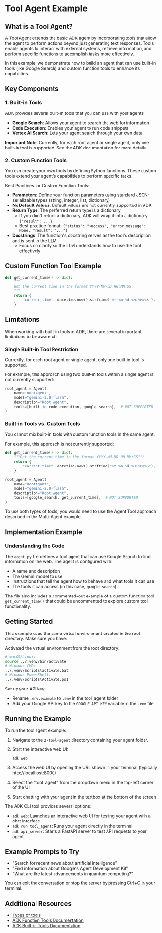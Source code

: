 # Tool Agent Example

## What is a Tool Agent?
A Tool Agent extends the basic ADK agent by incorporating tools that allow the agent to perform actions beyond just generating text responses. Tools enable agents to interact with external systems, retrieve information, and perform specific functions to accomplish tasks more effectively.

In this example, we demonstrate how to build an agent that can use built-in tools (like Google Search) and custom function tools to enhance its capabilities.

## Key Components

### 1. Built-in Tools
ADK provides several built-in tools that you can use with your agents:

- **Google Search**: Allows your agent to search the web for information
- **Code Execution**: Enables your agent to run code snippets
- **Vertex AI Search**: Lets your agent search through your own data

**Important Note**: Currently, for each root agent or single agent, only one built-in tool is supported. See the ADK documentation for more details.

### 2. Custom Function Tools
You can create your own tools by defining Python functions. These custom tools extend your agent's capabilities to perform specific tasks.

Best Practices for Custom Function Tools:
- **Parameters**: Define your function parameters using standard JSON-serializable types (string, integer, list, dictionary)
- **No Default Values**: Default values are not currently supported in ADK
- **Return Type**: The preferred return type is a dictionary
  - If you don't return a dictionary, ADK will wrap it into a dictionary `{"result": ...}`
  - Best practice format: `{"status": "success", "error_message": None, "result": "..."}`
- **Docstrings**: The function's docstring serves as the tool's description and is sent to the LLM
  - Focus on clarity so the LLM understands how to use the tool effectively

## Custom Function Tool Example

```python
def get_current_time() -> dict:
    """
    Get the current time in the format YYYY-MM-DD HH:MM:SS
    """
    return {
        "current_time": datetime.now().strftime("%Y-%m-%d %H:%M:%S"),
    }
```

## Limitations
When working with built-in tools in ADK, there are several important limitations to be aware of:

### Single Built-in Tool Restriction
Currently, for each root agent or single agent, only one built-in tool is supported.

For example, this approach using two built-in tools within a single agent is not currently supported:

```python
root_agent = Agent(
    name="RootAgent",
    model="gemini-2.0-flash",
    description="Root Agent",
    tools=[built_in_code_execution, google_search],  # NOT SUPPORTED
)
```

### Built-in Tools vs. Custom Tools
You cannot mix built-in tools with custom function tools in the same agent.

For example, this approach is not currently supported:

```python
def get_current_time() -> dict:
    """Get the current time in the format YYYY-MM-DD HH:MM:SS"""
    return {
        "current_time": datetime.now().strftime("%Y-%m-%d %H:%M:%S"),
    }

root_agent = Agent(
    name="RootAgent",
    model="gemini-2.0-flash",
    description="Root Agent",
    tools=[google_search, get_current_time],  # NOT SUPPORTED
)
```

To use both types of tools, you would need to use the Agent Tool approach described in the Multi-Agent example.

## Implementation Example

### Understanding the Code
The `agent.py` file defines a tool agent that can use Google Search to find information on the web. The agent is configured with:

- A name and description
- The Gemini model to use
- Instructions that tell the agent how to behave and what tools it can use
- The tools it can access (in this case, `google_search`)

The file also includes a commented-out example of a custom function tool `get_current_time()` that could be uncommented to explore custom tool functionality.

## Getting Started
This example uses the same virtual environment created in the root directory. Make sure you have:

Activated the virtual environment from the root directory:
```bash
# macOS/Linux:
source ../.venv/bin/activate
# Windows CMD:
..\.venv\Scripts\activate.bat
# Windows PowerShell:
..\.venv\Scripts\Activate.ps1
```

Set up your API key:
- Rename `.env.example` to `.env` in the tool_agent folder
- Add your Google API key to the `GOOGLE_API_KEY` variable in the `.env` file

## Running the Example
To run the tool agent example:

1. Navigate to the `2-tool-agent` directory containing your agent folder.

2. Start the interactive web UI:
   ```bash
   adk web
   ```

3. Access the web UI by opening the URL shown in your terminal (typically http://localhost:8000)

4. Select the "tool_agent" from the dropdown menu in the top-left corner of the UI

5. Start chatting with your agent in the textbox at the bottom of the screen

The ADK CLI tool provides several options:

- `adk web`: Launches an interactive web UI for testing your agent with a chat interface
- `adk run tool_agent`: Runs your agent directly in the terminal
- `adk api_server`: Starts a FastAPI server to test API requests to your agent

## Example Prompts to Try
- "Search for recent news about artificial intelligence"
- "Find information about Google's Agent Development Kit"
- "What are the latest advancements in quantum computing?"

You can exit the conversation or stop the server by pressing Ctrl+C in your terminal.

## Additional Resources
- [Types of tools](https://google.github.io/adk-docs/tools/)
- [ADK Function Tools Documentation](https://google.github.io/adk-docs/tools/function-tools/)
- [ADK Built-in Tools Documentation](https://google.github.io/adk-docs/tools/built-in-tools/)
